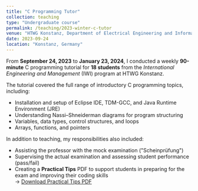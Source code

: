 ```yaml
---
title: "C Programming Tutor"
collection: teaching
type: "Undergraduate course"
permalink: /teaching/2023-winter-c-tutor
venue: "HTWG Konstanz, Department of Electrical Engineering and Information Technology"
date: 2023-09-24
location: "Konstanz, Germany"
---
```


From **September 24, 2023** to **January 23, 2024**, I conducted a weekly **90-minute** C programming tutorial for **18 students** from the *International Engineering and Management* (IWI) program at HTWG Konstanz.

The tutorial covered the full range of introductory C programming topics, including:

- Installation and setup of Eclipse IDE, TDM-GCC, and Java Runtime Environment (JRE)  
- Understanding Nassi–Shneiderman diagrams for program structuring  
- Variables, data types, control structures, and loops  
- Arrays, functions, and pointers

In addition to teaching, my responsibilities also included:

- Assisting the professor with the mock examination ("Scheinprüfung")  
- Supervising the actual examination and assessing student performance (pass/fail)  
- Creating a **Practical Tips** PDF to support students in preparing for the exam and improving their coding skills  
  → [Download Practical Tips PDF](/files/practical_tips_c_programming.pdf)
